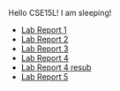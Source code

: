 Hello CSE15L!
I am sleeping!
* [Lab Report 1](https://saintlucifur.github.io/cse15l-lab-reports/lab-report-1/lab-report-1-week-0.html)
* [Lab Report 2](https://saintlucifur.github.io/cse15l-lab-reports/lab-report-2/lab-report-2-week-1.html)
* [Lab Report 3](https://saintlucifur.github.io/cse15l-lab-reports/lab-report-3-week-3.html)
* [Lab Report 4](https://saintlucifur.github.io/cse15l-lab-reports/lab-report-4.html)
* [Lab Report 4 resub](https://saintlucifur.github.io/cse15l-lab-reports/lab-4-resub.html)
* [Lab Report 5](https://saintlucifur.github.io/cse15l-lab-reports/lab-7-report.html)